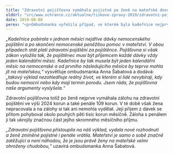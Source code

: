 ```yaml
---
title: "Zdravotní pojišťovna vymáhala pojistné po ženě na mateřské dovolené. Pomohl až zásah ombudsmanky"
oldUrl: "src/www.ochrance.cz/aktualne/tiskove-zpravy-2019/zdravotni-pojistovna-vymahala-pojistne-po-zene-na-materske-dovolene-pomohl-az-zasah-omb"
date: 2019-08-08
perex: "<p>Ombudsmanka vyřešila případ, ve kterém byla kadeřnice nejprve několik měsíců nemocná a následně nastoupila na mateřskou dovolenou, protože se blížil termín porodu. Zaměstnanci takový přechod v podstatě nezaznamenají. Žena však pracovala jako osoba samostatně výdělečná činná (OSVČ) a dostala se kvůli přechodu z nemocenské na mateřskou do konfliktu se zdravotní pojišťovnou, která po ní chtěla uhradit minimální zálohu pojistného. V obou případech však za ní měl pojistné uhradit stát. Problém se podařilo vyřešit díky zásahu ombudsmanky. </p>"
---
```


<!-- imported from the old website -->

<p><i>„Kadeřnice pobírala v jednom měsíci nejdříve dávky nemocenského pojištění a po skončení nemocenské peněžitou pomoc v mateřství. V obou případech stát platí zdravotní pojištění za pojištěnce. Pojišťovna si však zákon vyložila tak, že pojištěnec musí být příjemcem každé dávky vždy jeden kalendářní měsíc. Kadeřnice by tak musela být jeden kalendářní měsíc na nemocenské a od prvního následujícího měsíce by teprve mohla jít na mateřskou,“ </i>vysvětluje ombudsmanka Anna Šabatová a dodává: <i>„takový výklad nezohledňuje reálný život, ve kterém si lidé nevybírají, kdy budou nemocní nebo kdy mají termín porodu. Jsem ráda, že pojišťovna naše argumenty vyslyšela.“</i></p> <p>Zdravotní pojišťovna totiž po ženě nejprve vymáhala zálohu na zdravotní pojištění ve výši 2024 korun a také penále 109 korun. V té době však žena nepracovala a na zálohy si tak ani nemohla vydělat. Její příjem z dávek se přitom pohyboval okolo pouhých pěti tisíc korun měsíčně. Záloha s penálem jí tak ukrojily značnou část jejího skromného měsíčního příjmu.</p> <p><i>„Zdravotní pojišťovna přistoupila na náš výklad, vydala nové rozhodnutí a ženě zmíněné pojistné i penále vrátila. Mateřství je samo o sobě značně zatěžující a není náhodou, že je jsou právě ženy na mateřské velmi ohroženy chudobou,“</i> uzavírá ombudsmanka Anna Šabatová.  </p>
